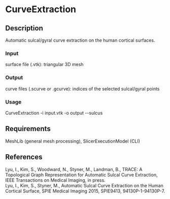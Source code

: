 # CurveExtraction

## Description
Automatic sulcal/gyral curve extraction on the human cortical surfaces.
### Input
surface file (.vtk): triangular 3D mesh
### Output
curve files (.scurve or .gcurve): indices of the selected sulcal/gyral points
### Usage
CurveExtraction -i input.vtk -o output --sulcus

## Requirements
MeshLib (general mesh processing), SlicerExecutionModel (CLI)

## References
Lyu, I., Kim, S., Woodward, N., Styner, M., Landman, B., TRACE: A Topological Graph Representation for Automatic Sulcal Curve Extraction, IEEE Transactions on Medical Imaging, in press.<br />
Lyu, I., Kim, S., Styner, M., Automatic Sulcal Curve Extraction on the Human Cortical Surface, SPIE Medical Imaging 2015, SPIE9413, 94130P-1-94130P-7.
